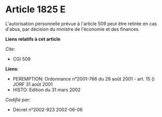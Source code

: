 # Article 1825 E

L'autorisation personnelle prévue à l'article 509 peut être retirée en cas d'abus, par décision du ministre de l'économie et
des finances.

**Liens relatifs à cet article**

_Cite_:

  - CGI 509

**Liens**:

  - PEREMPTION: Ordonnance n°2001-766 du 29 août 2001 - art. 15 () JORF 31 août 2001
  - HISTO: Edition du 31 mars 2002

_Codifié par_:

  - Décret n°2002-923 2002-06-06
